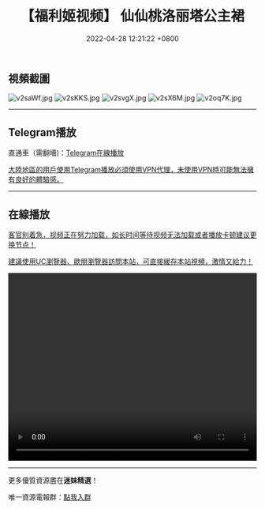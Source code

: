 ﻿---
layout: post
title:  "【福利姬视频】 仙仙桃洛丽塔公主裙"
date:   2022-04-28 12:21:22 +0800
categories: FuLiJi
tags: 推特 福利姬   仙仙桃 公主裙 洛丽塔
img: https://kanjiantu.top/images/2022/04/28/v2saWf.jpg
---


## 視頻截圖

![v2saWf.jpg](https://kanjiantu.top/images/2022/04/28/v2saWf.jpg)
![v2sKKS.jpg](https://kanjiantu.top/images/2022/04/28/v2sKKS.jpg)
![v2svgX.jpg](https://kanjiantu.top/images/2022/04/28/v2svgX.jpg)
![v2sX6M.jpg](https://kanjiantu.top/images/2022/04/28/v2sX6M.jpg)
![v2oq7K.jpg](https://kanjiantu.top/images/2022/04/28/v2oq7K.jpg)

* * *
## Telegram播放

直通車（需翻墻)：[Telegram在線播放](https://t.me/mimeijingxuan/838)


<u>大陸地區的用戶使用Telegram播放必須使用VPN代理，未使用VPN時可能無法擁有良好的體驗感。</u> 
* * *
## 在線播放
<u>客官别着急，视频正在努力加载，如长时间等待视频无法加载或者播放卡顿建议更换节点！</u>

<u>建議使用UC瀏覽器、歐朋瀏覽器訪問本站，可直接緩存本站視頻，激情又給力！</u>
<center><video src="https://cdn.publer.io/uploads/videos/62668ac9db2797618e607253/59151f9a117da63e76b6f72add154f64.mp4" width="100%" height="380px" controls="controls"></video></center>

* * *
更多優質資源盡在**迷妹精選**！

唯一資源電報群：[點我入群](https://t.me/mimeijingxuan)


